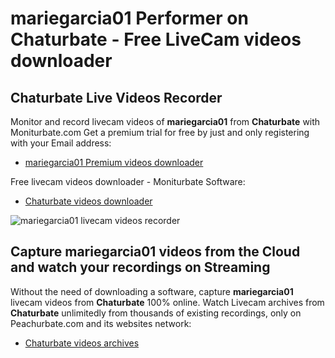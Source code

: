 # mariegarcia01 Performer on Chaturbate - Free LiveCam videos downloader

## Chaturbate Live Videos Recorder

Monitor and record livecam videos of **mariegarcia01** from **Chaturbate** with Moniturbate.com
Get a premium trial for free by just and only registering with your Email address:
* [mariegarcia01 Premium videos downloader](https://moniturbate.com/request-demo-licence-key.html)

Free livecam videos downloader - Moniturbate Software:
* [Chaturbate videos downloader](https://moniturbate.com/moniturbate-download-software.html)

![mariegarcia01 livecam videos recorder](https://peachurnet.com/templates/moniturbate-software.png)


## Capture mariegarcia01 videos from the Cloud and watch your recordings on Streaming

Without the need of downloading a software, capture **mariegarcia01** livecam videos from **Chaturbate** 100% online.
Watch Livecam archives from **Chaturbate** unlimitedly from thousands of existing recordings, only on Peachurbate.com and its websites network:
* [Chaturbate videos archives](https://peachurnet.com/)